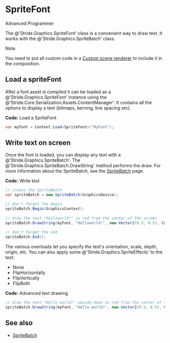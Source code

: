 # SpriteFont

<span class="badge text-bg-primary">Advanced</span>
<span class="badge text-bg-success">Programmer</span>

The @'Stride.Graphics.SpriteFont' class is a convenient way to draw text. It works with the @'Stride.Graphics.SpriteBatch' class.

>[!Note]
>You need to put all custom code in a [Custom scene renderer](../graphics-compositor/custom-scene-renderers.md) to include it in the composition.

## Load a spriteFont

After a font asset is compiled it can be loaded as a @'Stride.Graphics.SpriteFont' instance using the @'Stride.Core.Serialization.Assets.ContentManager'. It contains all the options to display a text (bitmaps, kerning, line spacing etc).

**Code:** Load a SpriteFont

```cs
var myFont = Content.Load<SpriteFont>("MyFont");
```

## Write text on screen

Once the font is loaded, you can display any text with a @'Stride.Graphics.SpriteBatch'. The @'Stride.Graphics.SpriteBatch.DrawString' method performs the draw. For more information about the SpriteBatch, see the [SpriteBatch](spritebatch.md) page.

**Code:** Write text

```cs
// create the SpriteBatch
var spriteBatch = new SpriteBatch(GraphicsDevice);

// don't forget the begin
spriteBatch.Begin(GraphicsContext);
 
// draw the text "Helloworld!" in red from the center of the screen
spriteBatch.DrawString(myFont, "Helloworld!", new Vector2(0.5, 0.5), Color.Red);
 
// don't forget the end
spriteBatch.End();
```

The various overloads let you specify the text's orientation, scale, depth, origin, etc. You can also apply some @'Stride.Graphics.SpriteEffects' to the text:

- None
- FlipHorizontally
- FlipVertically
- FlipBoth

**Code:** Advanced text drawing

```cs
// draw the text "Hello world!" upside-down in red from the center of the screen
spriteBatch.DrawString(myFont, "Hello world!", new Vector2(0.5, 0.5), Color.Red, 0, new Vector2(0, 0), new Vector2(1,1), SpriteEffects.FlipVertically, 0);
```

## See also

* [SpriteBatch](spritebatch.md)